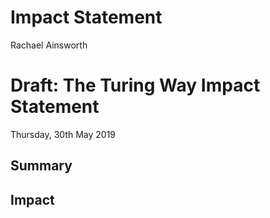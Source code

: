 # Impact Statement

Rachael Ainsworth

# Draft: The Turing Way Impact Statement

Thursday, 30th May 2019

## Summary


## Impact

